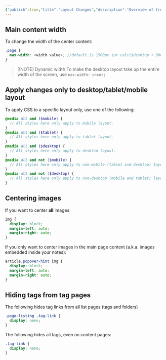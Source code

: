 ```yaml
---
{"publish":true,"title":"Layout Changes","description":"Overview of frequently requested layout changes.","created":"2024-10-09T22:19:03.710+02:00","modified":"2024-11-22T22:39:50.961+01:00","cssclasses":"mado-heading"}
---
```



## Main content width

To change the width of the center content:

```scss title="quartz/styles/custom.scss"
.page {
  max-width: <width value>; //default is 1500px (or calc($desktop + 300px))
}
```

> [!NOTE] Dynamic width
> To make the desktop layout take up the entire width of the screen, use `max-width: unset;`

## Apply changes only to desktop/tablet/mobile layout

To apply CSS to a specific layout only, use one of the following:

```scss title="quartz/styles/custom.scss"
@media all and ($mobile) {
  // All styles here only apply to mobile layout.
}
@media all and ($tablet) {
  // All styles here only apply to tablet layout.
}
@media all and ($desktop) {
  // All styles here only apply to desktop layout.
}
@media all and not ($mobile) {
  // All styles here only apply to non-mobile (tablet and desktop) layouts.
}
@media all and not ($desktop) {
  // All styles here only apply to non-desktop (mobile and tablet) layouts.
}
```

## Centering images

If you want to center **all** images:

```scss title="quartz/styles/custom.scss"
img {
  display: block;
  margin-left: auto;
  margin-right: auto;
}
```

If you only want to center images in the main page content (a.k.a. images embedded inside your notes):

```scss title="quartz/styles/custom.scss"
article.popover-hint img {
  display: block;
  margin-left: auto;
  margin-right: auto;
}
```

## Hiding tags from tag pages

The following hides tag links from all list pages (tags and folders)

```scss title="quartz/styles/custom.scss"
.page-listing .tag-link {
  display: none;
}
```

The following hides all tags, even on content pages:

```scss title="quartz/styles/custom.scss"
.tag-link {
  display: none;
}
```
